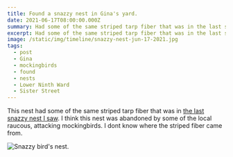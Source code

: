 ```yaml
---
title: Found a snazzy nest in Gina's yard.
date: 2021-06-17T08:00:00.000Z
summary: Had some of the same striped tarp fiber that was in the last snazzy nest I saw.
excerpt: Had some of the same striped tarp fiber that was in the last snazzy nest I saw.
image: /static/img/timeline/snazzy-nest-jun-17-2021.jpg
tags:
  - post 
  - Gina
  - mockingbirds
  - found
  - nests
  - Lower Ninth Ward
  - Sister Street
---
```


This nest had some of the same striped tarp fiber that was in <a href="http://localhost:8080/timeline/i-found-a-snazzy-nest/">the last snazzy nest I saw</a>. I think this nest was abandoned by some of the local raucous, attacking mockingbirds. I dont know where the striped fiber came from.

![Snazzy bird's nest.](/static/img/timeline/snazzy-nest-jun-17-2021.jpg "Snazzy bird's nest.")
